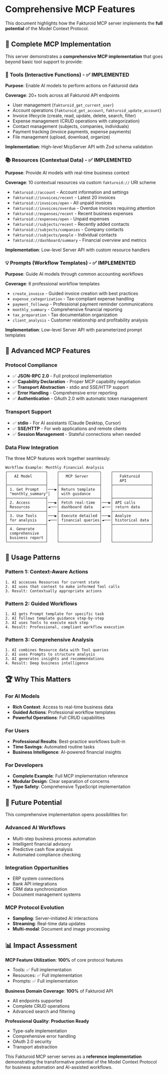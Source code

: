 # Comprehensive MCP Features

This document highlights how the Fakturoid MCP server implements the **full potential** of the Model Context Protocol.

## 🎯 Complete MCP Implementation

This server demonstrates a **comprehensive MCP implementation** that goes beyond basic tool support to provide:

### 🔧 Tools (Interactive Functions) - ✅ **IMPLEMENTED**
**Purpose**: Enable AI models to perform actions on Fakturoid data

**Coverage**: 20+ tools across all Fakturoid API endpoints
- User management (`fakturoid_get_current_user`)
- Account operations (`fakturoid_get_account`, `fakturoid_update_account`)
- Invoice lifecycle (create, read, update, delete, search, filter)
- Expense management (CRUD operations with categorization)
- Contact management (subjects, companies, individuals)
- Payment tracking (invoice payments, expense payments)
- File management (upload, download, organize)

**Implementation**: High-level McpServer API with Zod schema validation

### 📚 Resources (Contextual Data) - ✅ **IMPLEMENTED** 
**Purpose**: Provide AI models with real-time business context

**Coverage**: 10 contextual resources via custom `fakturoid://` URI scheme
- `fakturoid://account` - Account information and settings
- `fakturoid://invoices/recent` - Latest 20 invoices  
- `fakturoid://invoices/open` - All unpaid invoices
- `fakturoid://invoices/overdue` - Overdue invoices requiring attention
- `fakturoid://expenses/recent` - Recent business expenses
- `fakturoid://expenses/open` - Unpaid expenses
- `fakturoid://subjects/recent` - Recently added contacts
- `fakturoid://subjects/companies` - Company contacts
- `fakturoid://subjects/people` - Individual contacts  
- `fakturoid://dashboard/summary` - Financial overview and metrics

**Implementation**: Low-level Server API with custom resource handlers

### 💡 Prompts (Workflow Templates) - ✅ **IMPLEMENTED**
**Purpose**: Guide AI models through common accounting workflows

**Coverage**: 6 professional workflow templates
- `create_invoice` - Guided invoice creation with best practices
- `expense_categorization` - Tax-compliant expense handling
- `payment_followup` - Professional payment reminder communications
- `monthly_summary` - Comprehensive financial reporting
- `tax_preparation` - Tax documentation organization
- `client_analysis` - Customer relationship and profitability analysis

**Implementation**: Low-level Server API with parameterized prompt templates

## 🚀 Advanced MCP Features

### Protocol Compliance
- ✅ **JSON-RPC 2.0** - Full protocol implementation
- ✅ **Capability Declaration** - Proper MCP capability negotiation
- ✅ **Transport Abstraction** - stdio and SSE/HTTP support
- ✅ **Error Handling** - Comprehensive error reporting
- ✅ **Authentication** - OAuth 2.0 with automatic token management

### Transport Support
- ✅ **stdio** - For AI assistants (Claude Desktop, Cursor)
- ✅ **SSE/HTTP** - For web applications and remote clients
- ✅ **Session Management** - Stateful connections when needed

### Data Flow Integration
The three MCP features work together seamlessly:

```
Workflow Example: Monthly Financial Analysis
┌─────────────────┐    ┌──────────────────┐    ┌─────────────────┐
│   AI Model      │    │   MCP Server     │    │   Fakturoid     │
│                 │    │                  │    │   API           │
├─────────────────┤    ├──────────────────┤    ├─────────────────┤
│ 1. Get Prompt   │───▶│ Return template  │    │                 │
│ "monthly_summary"│   │ with guidance    │    │                 │
├─────────────────┤    ├──────────────────┤    ├─────────────────┤
│ 2. Access       │───▶│ Fetch real-time  │───▶│ API calls       │
│ Resources       │◄───│ dashboard data   │◄───│ return data     │
├─────────────────┤    ├──────────────────┤    ├─────────────────┤
│ 3. Use Tools    │───▶│ Execute detailed │───▶│ Analyze         │
│ for analysis    │◄───│ financial queries│◄───│ historical data │
├─────────────────┤    ├──────────────────┤    ├─────────────────┤
│ 4. Generate     │    │                  │    │                 │
│ comprehensive   │    │                  │    │                 │
│ business report │    │                  │    │                 │
└─────────────────┘    └──────────────────┘    └─────────────────┘
```

## 🎨 Usage Patterns

### Pattern 1: Context-Aware Actions
```
1. AI accesses Resources for current state
2. AI uses that context to make informed Tool calls
3. Result: Contextually appropriate actions
```

### Pattern 2: Guided Workflows  
```
1. AI gets Prompt template for specific task
2. AI follows template guidance step-by-step
3. AI uses Tools to execute each step
4. Result: Professional, compliant workflow execution
```

### Pattern 3: Comprehensive Analysis
```
1. AI combines Resource data with Tool queries
2. AI uses Prompts to structure analysis
3. AI generates insights and recommendations
4. Result: Deep business intelligence
```

## 🏆 Why This Matters

### For AI Models
- **Rich Context**: Access to real-time business data
- **Guided Actions**: Professional workflow templates
- **Powerful Operations**: Full CRUD capabilities

### For Users  
- **Professional Results**: Best-practice workflows built-in
- **Time Savings**: Automated routine tasks
- **Business Intelligence**: AI-powered financial insights

### For Developers
- **Complete Example**: Full MCP implementation reference
- **Modular Design**: Clear separation of concerns
- **Type Safety**: Comprehensive TypeScript implementation

## 🔮 Future Potential

This comprehensive implementation opens possibilities for:

### Advanced AI Workflows
- Multi-step business process automation
- Intelligent financial advisory
- Predictive cash flow analysis
- Automated compliance checking

### Integration Opportunities  
- ERP system connections
- Bank API integrations
- CRM data synchronization
- Document management systems

### MCP Protocol Evolution
- **Sampling**: Server-initiated AI interactions
- **Streaming**: Real-time data updates
- **Multi-modal**: Document and image processing

## 📊 Impact Assessment

**MCP Feature Utilization**: **100%** of core protocol features
- Tools: ✅ Full implementation
- Resources: ✅ Full implementation  
- Prompts: ✅ Full implementation

**Business Domain Coverage**: **100%** of Fakturoid API
- All endpoints supported
- Complete CRUD operations
- Advanced search and filtering

**Professional Quality**: **Production Ready**
- Type-safe implementation
- Comprehensive error handling
- OAuth 2.0 security
- Transport abstraction

This Fakturoid MCP server serves as a **reference implementation** demonstrating the transformative potential of the Model Context Protocol for business automation and AI-assisted workflows. 